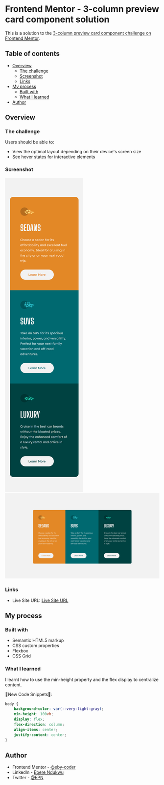 # Frontend Mentor - 3-column preview card component solution

This is a solution to the [3-column preview card component challenge on Frontend Mentor](https://www.frontendmentor.io/challenges/3column-preview-card-component-pH92eAR2-).

## Table of contents

- [Overview](#overview)
  - [The challenge](#the-challenge)
  - [Screenshot](#screenshot)
  - [Links](#links)
- [My process](#my-process)
  - [Built with](#built-with)
  - [What I learned](#what-i-learned)
- [Author](#author)


## Overview

### The challenge

Users should be able to:

- View the optimal layout depending on their device's screen size
- See hover states for interactive elements

### Screenshot

![](./images/mobile-view.png)
![](./images/desktop-view.png)

### Links

- Live Site URL: [Live Site URL](https://your-live-site-url.com)

## My process

### Built with

- Semantic HTML5 markup
- CSS custom properties
- Flexbox
- CSS Grid

### What I learned

I learnt how to use the min-height property and the flex display to centralize content.

🎉New Code Snippets🎉:

```css
body {
    background-color: var(--very-light-gray);
    min-height: 100vh;
    display: flex;
    flex-direction: column;
    align-items: center;
    justify-content: center;
}
```

## Author

- Frontend Mentor - [@eby-coder](https://www.frontendmentor.io/profile/eby-coder)
- LinkedIn - [Ebere Ndukwu](https://www.linkedin.com/in/ebere-ndukwu-584722249/)
- Twitter - [@EPN](https://twitter.com/EPN39_5)
